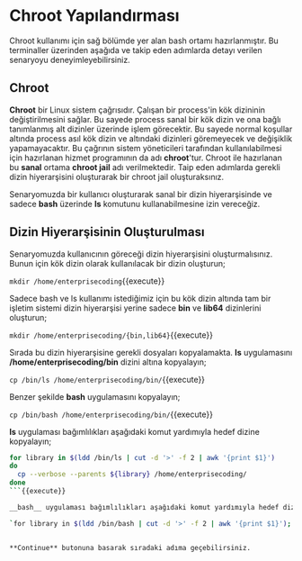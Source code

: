 # Chroot Yapılandırması

Chroot kullanımı için sağ bölümde yer alan bash ortamı hazırlanmıştır. Bu terminaller üzerinden aşağıda ve takip eden adımlarda detayı verilen senaryoyu deneyimleyebilirsiniz. 

## Chroot

**Chroot** bir Linux sistem çağrısıdır. Çalışan bir process'in kök dizininin değiştirilmesini sağlar. Bu sayede process sanal bir kök dizin ve ona bağlı tanımlanmış alt dizinler üzerinde işlem görecektir. Bu sayede normal koşullar altında process asıl kök dizin ve altındaki dizinleri göremeyecek ve değişiklik yapamayacaktır. Bu çağrının sistem yöneticileri tarafından kullanılabilmesi için hazırlanan hizmet programının da adı **chroot**'tur. Chroot ile hazırlanan bu __sanal__ ortama **chroot jail** adı verilmektedir. Taip eden adımlarda gerekli dizin hiyerarşisini oluşturarak bir chroot jail oluşturaksınız.

Senaryomuzda bir kullanıcı oluşturarak sanal bir dizin hiyerarşisinde ve sadece **bash** üzerinde **ls** komutunu kullanabilmesine izin vereceğiz.

## Dizin Hiyerarşisinin Oluşturulması

Senaryomuzda kullanıcının göreceği dizin hiyerarşisini oluşturmalısınız. Bunun için kök dizin olarak kullanılacak bir dizin oluşturun;

`mkdir /home/enterprisecoding`{{execute}}

Sadece bash ve ls kullanımı istediğimiz için bu kök dizin altında tam bir işletim sistemi dizin hiyerarşisi yerine sadece **bin** ve **lib64** dizinlerini oluşturun;

`mkdir /home/enterprisecoding/{bin,lib64}`{{execute}}

Sırada bu dizin hiyerarşisine gerekli dosyaları kopyalamakta. **ls** uygulamasını **/home/enterprisecoding/bin** dizini altına kopyalayın;

`cp /bin/ls /home/enterprisecoding/bin/`{{execute}}

Benzer şekilde **bash** uygulamasını kopyalayın;

`cp /bin/bash /home/enterprisecoding/bin/`{{execute}}

__ls__ uygulaması bağımlılıkları aşağıdaki komut yardımıyla hedef dizine kopyalayın;

```bash
for library in $(ldd /bin/ls | cut -d '>' -f 2 | awk '{print $1}')
do
  cp --verbose --parents ${library} /home/enterprisecoding/
done
```{{execute}}

__bash__ uygulaması bağımlılıkları aşağıdaki komut yardımıyla hedef dizine kopyalayın;

`for library in $(ldd /bin/bash | cut -d '>' -f 2 | awk '{print $1}'); do cp --verbose --parents "${library}" "/home/enterprisecoding/"; done`{{execute}}


**Continue** butonuna basarak sıradaki adıma geçebilirsiniz.
